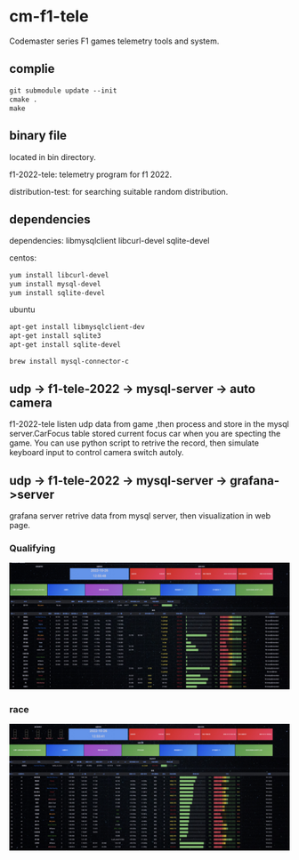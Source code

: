 # cm-f1-tele
Codemaster series F1 games telemetry tools and system.

## complie

```
git submodule update --init
cmake .
make
```

## binary file

located in bin directory.

f1-2022-tele: telemetry program for f1 2022.

distribution-test: for searching suitable random distribution.

## dependencies

dependencies: libmysqlclient libcurl-devel sqlite-devel

centos:
```
yum install libcurl-devel
yum install mysql-devel
yum install sqlite-devel
```

ubuntu
```
apt-get install libmysqlclient-dev
apt-get install sqlite3
apt-get install sqlite-devel
```

```
brew install mysql-connector-c
```

## udp -> f1-tele-2022 -> mysql-server -> auto camera

f1-2022-tele listen udp data from game ,then process and store in the mysql server.CarFocus table stored current focus car when you are specting the game. You can use python script to retrive the record, then simulate keyboard input to control camera switch autoly. 

## udp -> f1-tele-2022 -> mysql-server -> grafana->server

grafana server retrive data from mysql server, then visualization in web page.

### Qualifying

![Qualifying](./pic/grafana-quali.jpeg)
### race

![race](./pic/grafana-race.jpeg)



